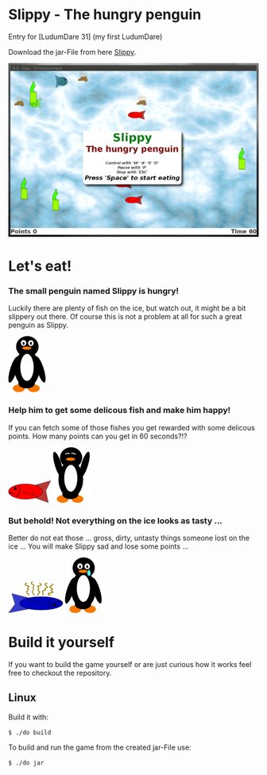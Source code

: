 # Slippy - The hungry penguin

Entry for [LudumDare 31] (my first LudumDare)

Download the jar-File from here [Slippy][2].

![Alt text](/res/Slippy.png?raw=true "Title screen")

# Let's eat!
### The small penguin named Slippy is hungry!
Luckily there are plenty of fish on the ice, but watch out, it might be a bit slippery out there.
Of course this is not a problem at all for such a great penguin as Slippy.

![Alt text](/src/assets/penguin.png?raw=true "Slippy")

### Help him to get some delicous fish and make him happy!

If you can fetch some of those fishes you get rewarded with some delicous points. How many points can you get in 60 seconds?!?

![Alt text](/src/assets/fish_1.png?raw=true "Fish")
![Alt text](/src/assets/penguin_happy.png?raw=true "Happy")

### But behold! Not everything on the ice looks as tasty ...

Better do not eat those ... gross, dirty, untasty things someone lost on the ice ...
You will make Slippy sad and lose some points ...

![Alt text](/src/assets/bad_1.png?raw=true "Bad")
![Alt text](/src/assets/penguin_sad.png?raw=true "Sad")

# Build it yourself

If you want to build the game yourself or are just curious how it works feel free to checkout the repository.

## Linux

Build it with:

	$ ./do build

To build and run the game from the created jar-File use:

	$ ./do jar

[1]:http://ludumdare.com/compo/
[2]:http://www.christian-schroedel.de/Slippy.jar
